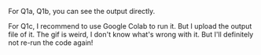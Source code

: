 For Q1a, Q1b, you can see the output directly.

For Q1c, I recommend to use Google Colab to run it. But I upload the output file of it. The gif is weird, I don't know what's wrong with it. But I'll definitely not re-run the code again!
